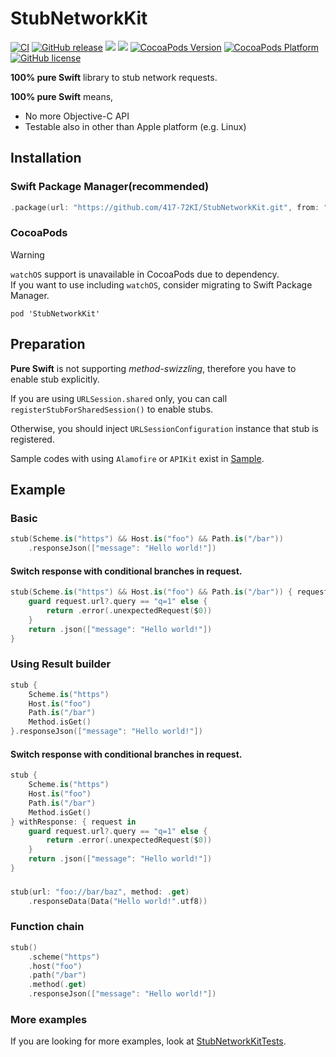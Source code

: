 # StubNetworkKit

[![CI](https://github.com/417-72KI/StubNetworkKit/actions/workflows/ci.yml/badge.svg)](https://github.com/417-72KI/StubNetworkKit/actions/workflows/ci.yml)
[![GitHub release](https://img.shields.io/github/release/417-72KI/StubNetworkKit/all.svg)](https://github.com/417-72KI/StubNetworkKit/releases)
[![](https://img.shields.io/endpoint?url=https%3A%2F%2Fswiftpackageindex.com%2Fapi%2Fpackages%2F417-72KI%2FStubNetworkKit%2Fbadge%3Ftype%3Dswift-versions)](https://swiftpackageindex.com/417-72KI/StubNetworkKit)
[![](https://img.shields.io/endpoint?url=https%3A%2F%2Fswiftpackageindex.com%2Fapi%2Fpackages%2F417-72KI%2FStubNetworkKit%2Fbadge%3Ftype%3Dplatforms)](https://swiftpackageindex.com/417-72KI/StubNetworkKit)
[![CocoaPods Version](http://img.shields.io/cocoapods/v/StubNetworkKit.svg?style=flat)](http://cocoapods.org/pods/StubNetworkKit)
[![CocoaPods Platform](http://img.shields.io/cocoapods/p/StubNetworkKit.svg?style=flat)](http://cocoapods.org/pods/StubNetworkKit)
[![GitHub license](https://img.shields.io/github/license/417-72KI/StubNetworkKit)](https://github.com/417-72KI/StubNetworkKit/blob/main/LICENSE)

**100% pure Swift** library to stub network requests.

**100% pure Swift** means, 
- No more Objective-C API
- Testable also in other than Apple platform (e.g. Linux)

## Installation
### Swift Package Manager(recommended)

```swift:Package.swift
.package(url: "https://github.com/417-72KI/StubNetworkKit.git", from: "0.5.0"),
```

### CocoaPods
> [!WARNING]
> 
> `watchOS` support is unavailable in CocoaPods due to dependency.  
> If you want to use including `watchOS`, consider migrating to Swift Package Manager.

```ruby:Podfile
pod 'StubNetworkKit'
```

## Preparation
**Pure Swift** is not supporting *method-swizzling*, therefore you have to enable stub explicitly.

If you are using `URLSession.shared` only, you can call `registerStubForSharedSession()` to enable stubs.

Otherwise, you should inject `URLSessionConfiguration` instance that stub is registered.

Sample codes with using `Alamofire` or `APIKit` exist in [Sample](https://github.com/417-72KI/StubNetworkKit/tree/main/Tests/StubNetworkKitTests/Sample).

## Example
### Basic

```swift
stub(Scheme.is("https") && Host.is("foo") && Path.is("/bar"))
    .responseJson(["message": "Hello world!"])
```

#### Switch response with conditional branches in request.

```swift
stub(Scheme.is("https") && Host.is("foo") && Path.is("/bar")) { request in
    guard request.url?.query == "q=1" else {
        return .error(.unexpectedRequest($0))
    }
    return .json(["message": "Hello world!"])
}
```

### Using Result builder
```swift
stub {
    Scheme.is("https")
    Host.is("foo")
    Path.is("/bar")
    Method.isGet()
}.responseJson(["message": "Hello world!"])
```

#### Switch response with conditional branches in request.

```swift
stub {
    Scheme.is("https")
    Host.is("foo")
    Path.is("/bar")
    Method.isGet()
} withResponse: { request in
    guard request.url?.query == "q=1" else {
        return .error(.unexpectedRequest($0))
    }
    return .json(["message": "Hello world!"]) 
}
```

### 
```swift
stub(url: "foo://bar/baz", method: .get)
    .responseData(Data("Hello world!".utf8))
```

### Function chain
```swift
stub()
    .scheme("https")
    .host("foo")
    .path("/bar")
    .method(.get)
    .responseJson(["message": "Hello world!"])
```

### More examples
If you are looking for more examples, look at [StubNetworkKitTests](https://github.com/417-72KI/StubNetworkKit/blob/main/Tests/StubNetworkKitTests).
